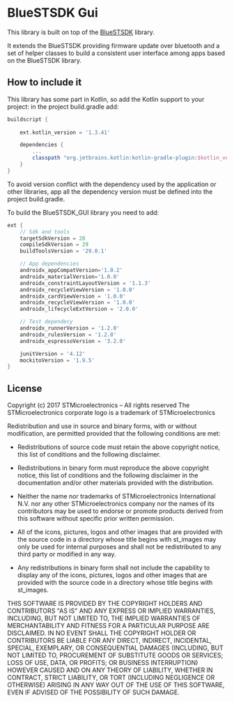 # BlueSTSDK Gui

This library is built on top of the [BlueSTSDK](https://github.com/STMicroelectronics/BlueSTSDK_Android) library.

It extends the BlueSTSDK providing firmware update over bluetooth and a set of helper classes to build a consistent user interface among apps based on the BlueSTSDK library.

## How to include it

This library has some part in Kotlin, so add the Kotlin support to your project:
in the project build.gradle add:
```groovy
buildscript {
    
    ext.kotlin_version = '1.3.41' 

    dependencies {
        ...
        classpath "org.jetbrains.kotlin:kotlin-gradle-plugin:$kotlin_version"
    }
}
```

To avoid version conflict with the dependency used by the application or other libraries, app all the dependency version must be defined into the project build.gradle.

To build the BlueSTSDK_GUI library you need to add:
```groovy
ext {
    // Sdk and tools
    targetSdkVersion = 28
    compileSdkVersion = 29
    buildToolsVersion = '29.0.1'

    // App dependencies
    androidx_appCompatVersion='1.0.2'
    androidx_materialVersion='1.0.0'
    androidx_constraintLayoutVersion = '1.1.3'
    androidx_recycleViewVersion = '1.0.0'
    androidx_cardViewVersion = '1.0.0'
    androidx_recycleViewVersion = '1.0.0'
    androidx_lifecycleExtVersion = '2.0.0'

    // Test dependecy
    androidx_runnerVersion = '1.2.0'
    androidx_rulesVersion = '1.2.0'
    androidx_espressoVersion = '3.2.0'

    junitVersion = '4.12'
    mockitoVersion = '1.9.5'
}

```



## License

Copyright (c) 2017  STMicroelectronics – All rights reserved
The STMicroelectronics corporate logo is a trademark of STMicroelectronics

Redistribution and use in source and binary forms, with or without modification,
are permitted provided that the following conditions are met:

- Redistributions of source code must retain the above copyright notice, this list of conditions
and the following disclaimer.

- Redistributions in binary form must reproduce the above copyright notice, this list of
conditions and the following disclaimer in the documentation and/or other materials provided
with the distribution.

- Neither the name nor trademarks of STMicroelectronics International N.V. nor any other
STMicroelectronics company nor the names of its contributors may be used to endorse or
promote products derived from this software without specific prior written permission.

- All of the icons, pictures, logos and other images that are provided with the source code
in a directory whose title begins with st_images may only be used for internal purposes and
shall not be redistributed to any third party or modified in any way.

- Any redistributions in binary form shall not include the capability to display any of the
icons, pictures, logos and other images that are provided with the source code in a directory
whose title begins with st_images.

THIS SOFTWARE IS PROVIDED BY THE COPYRIGHT HOLDERS AND CONTRIBUTORS "AS IS" AND ANY EXPRESS OR
IMPLIED WARRANTIES, INCLUDING, BUT NOT LIMITED TO, THE IMPLIED WARRANTIES OF MERCHANTABILITY
AND FITNESS FOR A PARTICULAR PURPOSE ARE DISCLAIMED. IN NO EVENT SHALL THE COPYRIGHT HOLDER
OR CONTRIBUTORS BE LIABLE FOR ANY DIRECT, INDIRECT, INCIDENTAL, SPECIAL, EXEMPLARY, OR
CONSEQUENTIAL DAMAGES (INCLUDING, BUT NOT LIMITED TO, PROCUREMENT OF SUBSTITUTE GOODS OR
SERVICES; LOSS OF USE, DATA, OR PROFITS; OR BUSINESS INTERRUPTION) HOWEVER CAUSED AND ON ANY
THEORY OF LIABILITY, WHETHER IN CONTRACT, STRICT LIABILITY, OR TORT (INCLUDING NEGLIGENCE OR
OTHERWISE) ARISING IN ANY WAY OUT OF THE USE OF THIS SOFTWARE, EVEN IF ADVISED OF THE POSSIBILITY
OF SUCH DAMAGE.
